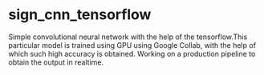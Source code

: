 # sign_cnn_tensorflow
Simple convolutional neural network with the help of the tensorflow.This particular model is trained using GPU using Google Collab, with the help of which such high accuracy is obtained.
Working on a production pipeline to obtain the output in realtime.

